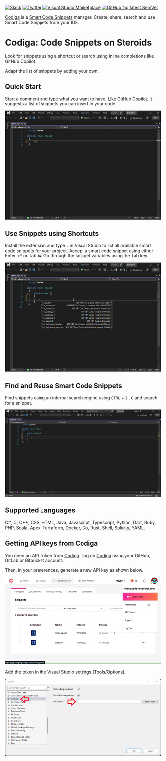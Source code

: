 [![Slack](https://img.shields.io/badge/Slack-@codigahq.svg?logo=slack)](https://join.slack.com/t/codigahq/shared_invite/zt-9hvmfwie-9BUVFwZDwvpIGlkHv2mzYQ)
[![Twitter](https://img.shields.io/badge/Twitter-getcodiga-blue?logo=twitter&logoColor=blue&color=blue)](https://twitter.com/getcodiga)
[![Visual Studio Marketplace](https://img.shields.io/badge/Visual%20Studio%20Marketplace-Download-blue)](https://marketplace.visualstudio.com/items?itemName=codiga.vsextension)
[![GitHub tag latest SemVer](https://img.shields.io/github/v/tag/codiga/visualstudio-extension)](https://github.com/codiga/visualstudio-extension/releases/latest)

[Codiga](https://www.codiga.io) is a [Smart Code Snippets](https://www.codiga.io/code-snippets/smart-code-snippets/) manager. Create, share, search and use Smart Code Snippets from your IDE.

# Codiga: Code Snippets on Steroids

Look for snippets using a shortcut or search using inline completions like GitHub Copilot.

Adapt the list of snippets by adding your own.

## Quick Start

Start a comment and type what you want to have. Like GitHub Copilot, it suggests a list of snippets you can insert in your code.

![Use of smart code snippet in C#](https://github.com/codiga/visualstudio-extension/raw/main/images/inline.gif)

## Use Snippets using Shortcuts

Install the extension and type `.` in Visual Studio to list all available smart code snippets for your project. Accept a smart code snippet using either Enter ↩ or Tab ↹. Go through the snippet variables using the Tab key.

![Use of smart code snippet in C#](https://github.com/codiga/visualstudio-extension/raw/main/images/shortcut.gif)

## Find and Reuse Smart Code Snippets

Find snippets using an internal search engine using `CTRL` + `1` , `C` and search for a snippet.

![Coding Assistant to find snippets](https://github.com/codiga/visualstudio-extension/raw/main/images/search.gif)

## Supported Languages

C#, C, C++, CSS, HTML, Java, Javascript, Typescript, Python, Dart, Ruby, PHP, Scala, Apex, Terraform, Docker, Go, Rust, Shell, Solidity, YAML.

## Getting API keys from Codiga

You need an API Token from [Codiga](https://codiga.io).
Log on [Codiga](https://app.codiga.io) using your GitHub, GitLab or Bitbucket account.

Then, in your preferences, generate a new API key as shown below.

![Generate API Token on Codiga](https://github.com/codiga/visualstudio-extension/raw/main/images/api-token-creation.gif)

Add the token in the Visual Studio settings (Tools/Options).

![Enter your API keys](https://github.com/codiga/visualstudio-extension/raw/main/images/settings.png)
